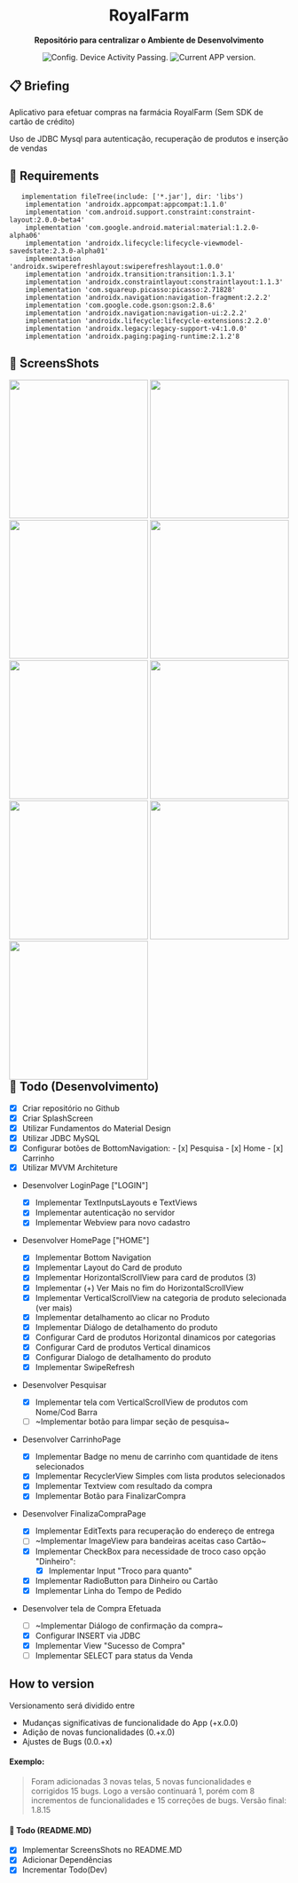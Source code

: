 <h1 align="center">
  RoyalFarm
</h1>

<p align="center">
  <strong>Repositório para centralizar o Ambiente de Desenvolvimento</strong>
  <p align="center">
    <img src="https://ci.appveyor.com/api/projects/status/g8d58ipi3auqdtrk/branch/master?svg=true" alt="Config. Device Activity Passing." />
<!--      <img src="https://ci.appveyor.com/api/projects/status/216h1g17b8ir009t?svg=true" alt="Config. Device Activity Crashing." /> -->
    <img src="https://img.shields.io/badge/version-16.8.4-blue.svg" alt="Current APP version." />  
  </p>
</p>

## 📋 Briefing

  Aplicativo para efetuar compras na farmácia RoyalFarm (Sem SDK de cartão de crédito)

  Uso de JDBC Mysql para autenticação, recuperação de produtos e inserção de vendas


## 📖 Requirements
```
   implementation fileTree(include: ['*.jar'], dir: 'libs')
    implementation 'androidx.appcompat:appcompat:1.1.0'
    implementation 'com.android.support.constraint:constraint-layout:2.0.0-beta4'
    implementation 'com.google.android.material:material:1.2.0-alpha06'
    implementation 'androidx.lifecycle:lifecycle-viewmodel-savedstate:2.3.0-alpha01'
    implementation 'androidx.swiperefreshlayout:swiperefreshlayout:1.0.0'
    implementation 'androidx.transition:transition:1.3.1'
    implementation 'androidx.constraintlayout:constraintlayout:1.1.3'
    implementation 'com.squareup.picasso:picasso:2.71828'
    implementation 'androidx.navigation:navigation-fragment:2.2.2'
    implementation 'com.google.code.gson:gson:2.8.6'
    implementation 'androidx.navigation:navigation-ui:2.2.2'
    implementation 'androidx.lifecycle:lifecycle-extensions:2.2.0'
    implementation 'androidx.legacy:legacy-support-v4:1.0.0'
    implementation 'androidx.paging:paging-runtime:2.1.2'8
```

## 🚀 ScreensShots
<div style="float: left">
  
  <img src="app/screenshots/screen4.png?raw=true" width="250"/> 
  <img src="app/screenshots/screen5.png?raw=true" width="250"/>
  <img src="app/screenshots/screen9.png?raw=true" width="250"/>
  <img src="app/screenshots/screen10.png?raw=true" width="250"/>
  <img src="app/screenshots/screen8.png?raw=true" width="250"/>
  <img src="app/screenshots/screen2.png?raw=true" width="250"/>
  <img src="app/screenshots/screen3.png?raw=true" width="250"/> 
  <img src="app/screenshots/screen6.png?raw=true" width="250"/> 
  <img src="app/screenshots/screen7.png?raw=true" width="250"/>
</div>

## 👏 Todo (Desenvolvimento)

- [x] Criar repositório no Github
- [x] Criar SplashScreen
- [x] Utilizar Fundamentos do Material Design
- [x] Utilizar JDBC MySQL
- [x] Configurar botões de BottomNavigation:
      - [x] Pesquisa
      - [x] Home
      - [x] Carrinho
- [X] Utilizar MVVM Architeture 

* Desenvolver LoginPage ["LOGIN"]

  - [x] Implementar TextInputsLayouts e TextViews
  - [x] Implementar autenticação no servidor
  - [x] Implementar Webview para novo cadastro
  
* Desenvolver HomePage ["HOME"]

  -  [x] Implementar Bottom Navigation
  -  [x] Implementar Layout do Card de produto
  -  [x] Implementar HorizontalScrollView para card de produtos (3)
  -  [x] Implementar (+) Ver Mais no fim do HorizontalScrollView
  -  [x] Implementar VerticalScrollView na categoria de produto selecionada (ver mais)
  -  [x] Implementar detalhamento ao clicar no Produto
  -  [x] Implementar Diálogo de detalhamento do produto
  -  [x] Configurar Card de produtos Horizontal dinamicos por categorias
  -  [x] Configurar Card de produtos Vertical dinamicos
  -  [x] Configurar Dialogo de detalhamento do produto
  -  [x] Implementar SwipeRefresh
      
* Desenvolver Pesquisar
  - [x] Implementar tela com VerticalScrollView de produtos com Nome/Cod Barra 
  - [ ] ~Implementar botão para limpar seção de pesquisa~

* Desenvolver CarrinhoPage
  - [x] Implementar Badge no menu de carrinho com quantidade de itens selecionados 
  - [x] Implementar RecyclerView Simples com lista produtos selecionados
  - [x] Implementar Textview com resultado da compra
  - [x] Implementar Botão para FinalizarCompra
  
* Desenvolver FinalizaCompraPage
  - [x] Implementar EditTexts para recuperação do endereço de entrega 
  - [ ] ~Implementar ImageView para bandeiras aceitas caso Cartão~
  - [x] Implementar CheckBox para necessidade de troco caso opção "Dinheiro": 
    - [x] Implementar Input "Troco para quanto"
  - [x] Implementar RadioButton para Dinheiro ou Cartão
  - [x] Implementar Linha do Tempo de Pedido

* Desenvolver tela de Compra Efetuada
  - [ ] ~Implementar Diálogo de confirmação da compra~
  - [x] Configurar INSERT via JDBC
  - [x] Implementar View "Sucesso de Compra"
  - [ ] Implementar SELECT para status da Venda
  
## How to version

Versionamento será dividido entre

- Mudanças significativas de funcionalidade do App (+x.0.0)
- Adição de novas funcionalidades (0.+x.0)
- Ajustes de Bugs (0.0.+x)

#### Exemplo:

> Foram adicionadas 3 novas telas, 5 novas funcionalidades e corrigidos 15 bugs. Logo a versão continuará 1, porém com 8 incrementos de funcionalidades e 15 correções de bugs. Versão final: 1.8.15

#### 👏 Todo (README.MD)

- [x] Implementar ScreensShots no README.MD
- [x] Adicionar Dependências
- [x] Incrementar Todo(Dev)
